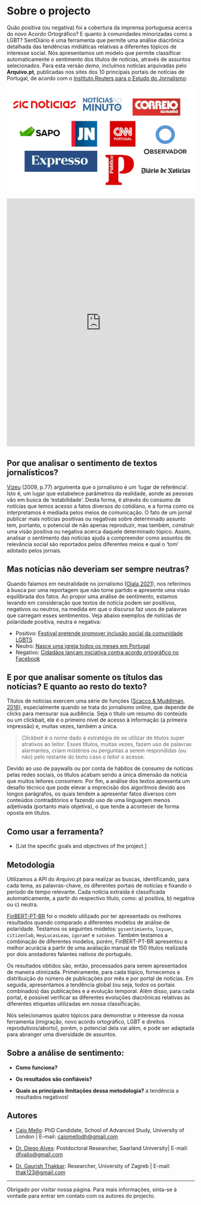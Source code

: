 # Sobre o projecto

Quão positiva (ou negativa) foi a cobertura da imprensa portuguesa acerca do novo Acordo Ortográfico? E quanto à comunidades minorizadas como a LGBT? SentDiário é uma ferramenta que permite uma análise diacrônica detalhada das tendências midiáticas relativas a diferentes tópicos de interesse social. Nós apresentamos um modelo que permite classificar automaticamente o sentimento dos títulos de notícias, através de assuntos selecionados. Para esta versão *demo*, incluímos notícias arquivadas pelo **Arquivo.pt**, publicadas nos sites dos 10 principais portais de notícias de Portugal, de acordo com o [Instituto Reuters para o Estudo do Jornalismo](https://reutersinstitute.politics.ox.ac.uk/digital-news-report/2023/portugal): 

![corpus_arquivopt.jpg](corpus_arquivopt.jpg)

<iframe title="Weekly reach - online" aria-label="Split Bars" id="datawrapper-chart-5YFSg" src="https://datawrapper.dwcdn.net/5YFSg/2/" scrolling="no" frameborder="0" style="width: 0; min-width: 100% !important; border: none;" height="665" data-external="1"></iframe><script type="text/javascript">!function(){"use strict";window.addEventListener("message",(function(a){if(void 0!==a.data["datawrapper-height"]){var e=document.querySelectorAll("iframe");for(var t in a.data["datawrapper-height"])for(var r=0;r<e.length;r++)if(e[r].contentWindow===a.source){var i=a.data["datawrapper-height"][t]+"px";e[r].style.height=i}}}))}();</script>

## Por que analisar o sentimento de textos jornalísticos?
[Vizeu](https://revistaseletronicas.pucrs.br/ojs/index.php/revistafamecos/article/view/6321) (2009, p.77) argumenta que o jornalismo é um ‘lugar de referência’. Isto é, um lugar que estabelece parâmetros da realidade, aonde as pessoas vão em busca de ‘estabilidade’. Desta forma, é através do consumo de notícias que temos acesso a fatos diversos do cotidiano, e a forma como os interpretamos é mediada pelos meios de comunicação. O fato de um jornal publicar mais notícias positivas ou negativas sobre determinado assunto tem, portanto, o potencial de não apenas reproduzir, mas também, construir uma visão positiva ou negativa acerca daquele determinado tópico. Assim, analisar o sentimento das notícias ajuda a compreender como assuntos de relevância social são reportados pelos diferentes meios e qual o ‘tom’ adotado pelos jornais.  

## Mas notícias não deveriam ser sempre neutras?  
Quando falamos em neutralidade no jornalismo ([Ojala,2021](https://www.tandfonline.com/doi/full/10.1080/1461670X.2021.1942150)), nos referimos à busca por uma reportagem que não tome partido e apresente uma visão equilibrada dos fatos. Ao propor uma análise de sentimento, estamos levando em consideração que textos de notícia podem ser positivos, negativos ou neutros, na medida em que o discurso faz usos de palavras que carregam esses sentimentos. Veja abaixo exemplos de notícias de polaridade positiva, neutra e negativa:

- Positivo: [Festival pretende promover inclusão social da comunidade LGBTS](https://arquivo.pt/noFrame/replay/20120809234829id_/http://www.dn.pt/cartaz/interior.aspx?content_id=2710584) 
- Neutro: [Nasce uma igreja todos os meses em Portugal](https://arquivo.pt/noFrame/replay/20190811192132id_/https://www.dn.pt/pais/interior/nasce-uma-igreja-todos-os-meses-em-portugal--10887303.html)
- Negativo: [Cidadãos lançam iniciativa contra acordo ortográfico no Facebook](https://arquivo.pt/noFrame/replay/20100608075542id_/http://www.publico.pt/Sociedade/cidadaos-lancam-iniciativa-contra-acordo-ortografico-no-facebook_1424865)

## E por que analisar somente os títulos das notícias? E quanto ao resto do texto?
Títulos de notícias exercem uma série de funções ([Scacco & Muddiman, 2016](https://mediaengagement.org/research/clickbait-headlines/)), especialmente quando se trata do jornalismo online, que depende de clicks para mensurar sua audiência. Seja o título um resumo do conteúdo ou um clickbait, ele é o primeiro nível de acesso à informação (a primeira impressão) e, muitas vezes, também a única. 


>*Clickbait* é o nome dado à estratégia de se utilizar de títulos super atrativos ao leitor. Esses títulos, muitas vezes, fazem uso de palavras alarmantes, criam mistérios ou perguntas a serem respondidas (ou não) pelo restante do texto caso o leitor o acesse.


Devido ao uso de paywalls ou por conta de hábitos de consumo de notícias pelas redes sociais, os títulos acabam sendo a única dimensão da notícia que muitos leitores consomem. Por fim, a análise dos textos apresenta um desafio técnico que pode elevar a imprecisão dos algoritmos devido aos longos parágrafos, os quais tendem a apresentar fatos diversos com conteúdos contraditórios e fazendo uso de uma linguagem menos adjetivada (portanto mais objetiva), o que tende a acontecer de forma oposta em títulos. 

## Como usar a ferramenta?

- [List the specific goals and objectives of the project.]             

## Metodologia 

Utilizamos a API do Arquivo.pt para realizar as buscas, identificando, para cada tema, as palavras-chave, os diferentes portais de notícias e fixando o período de tempo relevante. Cada notícia extraída é classificada automaticamente, a partir do respectivo título, como: a) positiva, b) negativa ou c) neutra.

[FinBERT-PT-BR](https://huggingface.co/lucas-leme/FinBERT-PT-BR) foi o modelo utilizado por ter apresentado os melhores resultados quando comparado a diferentes modelos de análise de polaridade. Testamos os seguintes modelos: `pysentimiento`, `lxyuan`, `citizenlab`, `HeyLucasLeao`, `igoramf` e `satoken`. Também testamos a combinação de diferentes modelos, porém, FinBERT-PT-BR apresentou a melhor acurácia a partir de uma avaliação manual de 150 títulos realizada por dois anotadores falantes nativos de português.

Os resultados obtidos são, então, processados para serem apresentados de maneira otimizada. Primeiramente, para cada tópico, fornecemos a distribuição do número de publicações por mês e por portal de notícias. Em seguida, apresentamos a tendência global (ou seja, todos os portais combinados) das publicações e a evolução temporal. Além disso, para cada portal, é possível verificar as diferentes evoluções diacrônicas relativas às diferentes etiquetas utilizadas em nossa classificação.

Nós selecionamos quatro tópicos para demonstrar o interesse da nossa ferramenta (imigração, novo acordo ortográfico, LGBT e direitos reprodutivos/aborto), porém, o potencial dela vai além, e pode ser adaptada para abranger uma diversidade de assuntos. 

## Sobre a análise de sentimento: 

- **Como funciona?**
  
- **Os resultados são confiáveis?**
  
- **Quais as principais limitações dessa metodologia?** a tendência a resultados negativos!

## Autores

- [Caio Mello](https://caiocmello.github.io/): PhD Candidate, School of Advanced Study, University of London | E-mail: caiomellodh@gmail.com

- [Dr. Diego Alves](https://dfvalio.github.io/): Postdoctoral Researcher, Saarland University| E-mail: dfvalio@gmail.com

- [Dr. Gaurish Thakkar](https://thak123.github.io/): Researcher, University of Zagreb | E-mail: thak123@gmail.com
---
Obrigado por visitar nossa página. Para mais informações, sinta-se à vontade para entrar em contato com os autores do projecto. 
